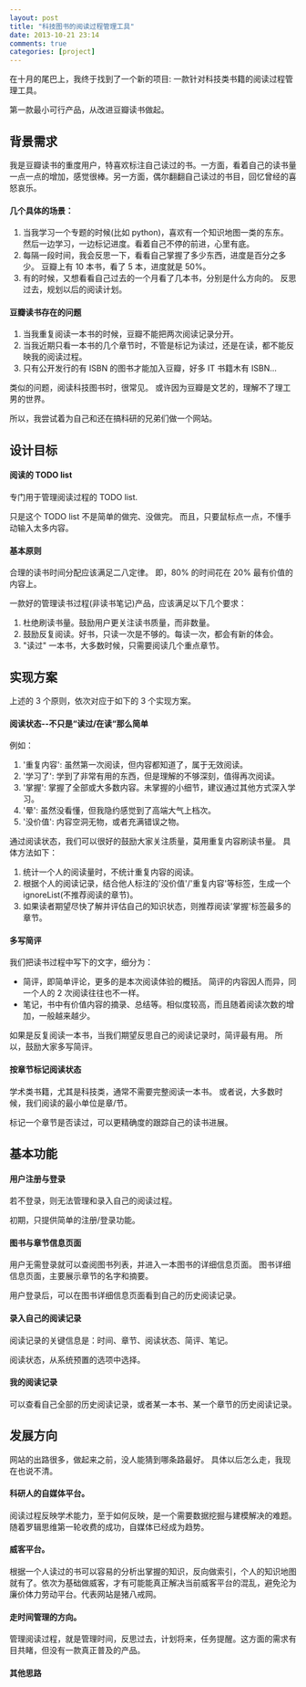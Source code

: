 ```yaml
---
layout: post
title: "科技图书的阅读过程管理工具"
date: 2013-10-21 23:14
comments: true
categories: [project]
---
```


在十月的尾巴上，我终于找到了一个新的项目: 一款针对科技类书籍的阅读过程管理工具。

第一款最小可行产品，从改进豆瓣读书做起。

<!--more-->

背景需求
--------

我是豆瓣读书的重度用户，特喜欢标注自己读过的书。一方面，看着自己的读书量一点一点的增加，感觉很棒。另一方面，偶尔翻翻自己读过的书目，回忆曾经的喜怒哀乐。

#### 几个具体的场景：

1. 当我学习一个专题的时候(比如 python)，喜欢有一个知识地图一类的东东。
    然后一边学习，一边标记进度。看着自己不停的前进，心里有底。
2. 每隔一段时间，我会反思一下，看看自己掌握了多少东西，进度是百分之多少。
    豆瓣上有 10 本书，看了 5 本，进度就是 50%。
3. 有的时候，又想看看自己过去的一个月看了几本书，分别是什么方向的。
    反思过去，规划以后的阅读计划。

#### 豆瓣读书存在的问题

1. 当我重复阅读一本书的时候，豆瓣不能把两次阅读记录分开。
2. 当我近期只看一本书的几个章节时，不管是标记为读过，还是在读，都不能反映我的阅读过程。
3. 只有公开发行的有 ISBN 的图书才能加入豆瓣，好多 IT 书籍木有 ISBN...

类似的问题，阅读科技图书时，很常见。
或许因为豆瓣是文艺的，理解不了理工男的世界。

所以，我尝试着为自己和还在搞科研的兄弟们做一个网站。

设计目标
--------

#### 阅读的 TODO list

专门用于管理阅读过程的 TODO list.

只是这个 TODO list 不是简单的做完、没做完。
而且，只要鼠标点一点，不懂手动输入太多内容。

#### 基本原则

合理的读书时间分配应该满足二八定律。
即，80% 的时间花在 20% 最有价值的内容上。

一款好的管理读书过程(非读书笔记)产品，应该满足以下几个要求：

1. 杜绝刷读书量。鼓励用户更关注读书质量，而非数量。
2. 鼓励反复阅读。好书，只读一次是不够的。每读一次，都会有新的体会。
3. "读过" 一本书，大多数时候，只需要阅读几个重点章节。

实现方案
--------

上述的 3 个原则，依次对应于如下的 3 个实现方案。

#### 阅读状态--不只是“读过/在读“那么简单

例如：

1. '重复内容': 虽然第一次阅读，但内容都知道了，属于无效阅读。
2. '学习了': 学到了非常有用的东西，但是理解的不够深刻，值得再次阅读。
4. '掌握': 掌握了全部或大多数内容。未掌握的小细节，建议通过其他方式深入学习。
5. '晕': 虽然没看懂，但我隐约感觉到了高端大气上档次。
6. '没价值': 内容空洞无物，或者充满错误之物。

通过阅读状态，我们可以很好的鼓励大家关注质量，莫用重复内容刷读书量。
具体方法如下：

1. 统计一个人的阅读量时，不统计重复内容的阅读。
2. 根据个人的阅读记录，结合他人标注的'没价值'/'重复内容'等标签，生成一个 ignoreList(不推荐阅读的章节)。
3. 如果读者期望尽快了解并评估自己的知识状态，则推荐阅读'掌握'标签最多的章节。

#### 多写简评

我们把读书过程中写下的文字，细分为：

- 简评，即简单评论，更多的是本次阅读体验的概括。
    简评的内容因人而异，同一个人的 2 次阅读往往也不一样。
- 笔记，书中有价值内容的摘录、总结等。相似度较高，而且随着阅读次数的增加，一般越来越少。

如果是反复阅读一本书，当我们期望反思自己的阅读记录时，简评最有用。
所以，鼓励大家多写简评。

#### 按章节标记阅读状态

学术类书籍，尤其是科技类，通常不需要完整阅读一本书。
或者说，大多数时候，我们阅读的最小单位是章/节。

标记一个章节是否读过，可以更精确度的跟踪自己的读书进展。

基本功能
--------

#### 用户注册与登录

若不登录，则无法管理和录入自己的阅读过程。

初期，只提供简单的注册/登录功能。

#### 图书与章节信息页面

用户无需登录就可以查阅图书列表，并进入一本图书的详细信息页面。
图书详细信息页面，主要展示章节的名字和摘要。

用户登录后，可以在图书详细信息页面看到自己的历史阅读记录。

#### 录入自己的阅读记录

阅读记录的关键信息是：时间、章节、阅读状态、简评、笔记。

阅读状态，从系统预置的选项中选择。

#### 我的阅读记录

可以查看自己全部的历史阅读记录，或者某一本书、某一个章节的历史阅读记录。

发展方向
--------

网站的出路很多，做起来之前，没人能猜到哪条路最好。
具体以后怎么走，我现在也说不清。

#### 科研人的自媒体平台。

阅读过程反映学术能力，至于如何反映，是一个需要数据挖掘与建模解决的难题。随着罗辑思维第一轮收费的成功，自媒体已经成为趋势。

#### 威客平台。

根据一个人读过的书可以容易的分析出掌握的知识，反向做索引，个人的知识地图就有了。依次为基础做威客，才有可能能真正解决当前威客平台的混乱，避免沦为廉价体力劳动平台。代表网站是猪八戒网。

#### 走时间管理的方向。

管理阅读过程，就是管理时间，反思过去，计划将来，任务提醒。这方面的需求有目共睹，但没有一款真正普及的产品。

#### 其他思路
